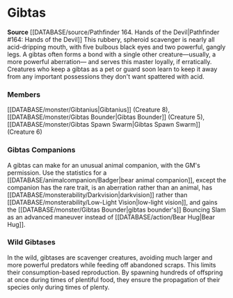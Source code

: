 ﻿---
creature_family: Gibtas
id: '213'
name: Gibtas
rarity: Common
rus_type_level: null
source: '[[DATABASE/source/Pathfinder 164. Hands of the Devil|Pathfinder #164: Hands
  of the Devil]]'
trait: null
type: Creature Family

---
# Gibtas

**Source** [[DATABASE/source/Pathfinder 164. Hands of the Devil|Pathfinder #164: Hands of the Devil]]
This rubbery, spheroid scavenger is nearly all acid-dripping mouth, with five bulbous black eyes and two powerful, gangly legs. A gibtas often forms a bond with a single other creature—usually, a more powerful aberration— and serves this master loyally, if erratically. Creatures who keep a gibtas as a pet or guard soon learn to keep it away from any important possessions they don't want spattered with acid.

### Members

[[DATABASE/monster/Gibtanius|Gibtanius]] (Creature 8), [[DATABASE/monster/Gibtas Bounder|Gibtas Bounder]] (Creature 5), [[DATABASE/monster/Gibtas Spawn Swarm|Gibtas Spawn Swarm]] (Creature 6)

###  Gibtas Companions

A gibtas can make for an unusual animal companion, with the GM's permission. Use the statistics for a [[DATABASE/animalcompanion/Badger|bear animal companion]], except the companion has the rare trait, is an aberration rather than an animal, has [[DATABASE/monsterability/Darkvision|darkvision]] rather than [[DATABASE/monsterability/Low-Light Vision|low-light vision]], and gains the [[DATABASE/monster/Gibtas Bounder|gibtas bounder's]] Bouncing Slam as an advanced maneuver instead of [[DATABASE/action/Bear Hug|Bear Hug]].

###  Wild Gibtases

In the wild, gibtases are scavenger creatures, avoiding much larger and more powerful predators while feeding off abandoned scraps. This limits their consumption-based reproduction. By spawning hundreds of offspring at once during times of plentiful food, they ensure the propagation of their species only during times of plenty.